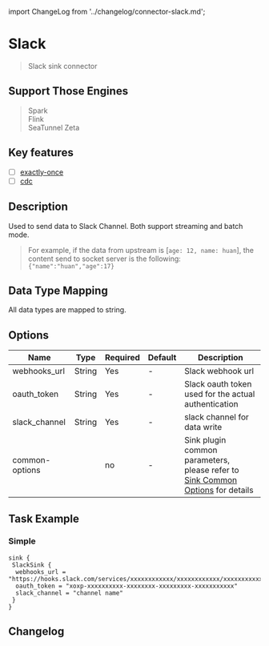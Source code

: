 import ChangeLog from '../changelog/connector-slack.md';

# Slack

> Slack sink connector

## Support Those Engines

> Spark<br/>
> Flink<br/>
> SeaTunnel Zeta<br/>

## Key features

- [ ] [exactly-once](../../concept/connector-v2-features.md)
- [ ] [cdc](../../concept/connector-v2-features.md)

## Description

Used to send data to Slack Channel. Both support streaming and batch mode.

> For example, if the data from upstream is [`age: 12, name: huan`], the content send to socket server is the following: `{"name":"huan","age":17}`

## Data Type Mapping

All data types are mapped to string.

## Options

|      Name      |  Type  | Required | Default |                                                 Description                                                 |
|----------------|--------|----------|---------|-------------------------------------------------------------------------------------------------------------|
| webhooks_url   | String | Yes      | -       | Slack webhook url                                                                                           |
| oauth_token    | String | Yes      | -       | Slack oauth token used for the actual authentication                                                        |
| slack_channel  | String | Yes      | -       | slack channel for data write                                                                                |
| common-options |        | no       | -       | Sink plugin common parameters, please refer to [Sink Common Options](../sink-common-options.md) for details |

## Task Example

### Simple

```hocon
sink {
 SlackSink {
  webhooks_url = "https://hooks.slack.com/services/xxxxxxxxxxxx/xxxxxxxxxxxx/xxxxxxxxxxxxxxxx"
  oauth_token = "xoxp-xxxxxxxxxx-xxxxxxxx-xxxxxxxxx-xxxxxxxxxxx"
  slack_channel = "channel name"
 }
}
```

## Changelog

<ChangeLog />
